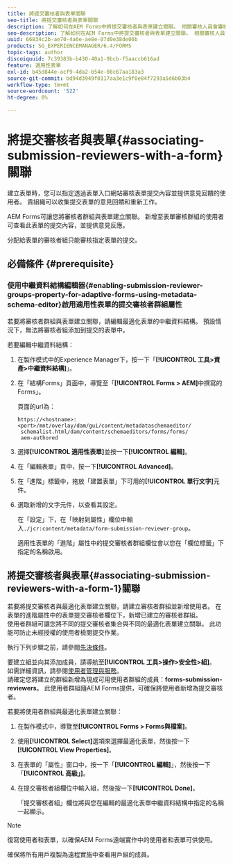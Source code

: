 ```yaml
---
title: 將提交審核者與表單關聯
seo-title: 將提交審核者與表單關聯
description: 了解如何在AEM Forms中將提交審核者與表單建立關聯。 相關審核人員會審核通過表單門戶提交的表單。
seo-description: 了解如何在AEM Forms中將提交審核者與表單建立關聯。 相關審核人員會審核通過表單門戶提交的表單。
uuid: 66834c2b-ae70-4a6e-ae8e-07d0e38de06b
products: SG_EXPERIENCEMANAGER/6.4/FORMS
topic-tags: author
discoiquuid: 7c39383b-b430-40a1-9bcb-f5aaccb616ad
feature: 適用性表單
exl-id: b45d844e-acf9-4da2-b54e-08c67aa183a3
source-git-commit: bd94d3949f0117aa3e1c9f0e84f7293a5d6b03b4
workflow-type: tm+mt
source-wordcount: '522'
ht-degree: 0%

---
```


# 將提交審核者與表單{#associating-submission-reviewers-with-a-form}關聯

建立表單時，您可以指定透過表單入口網站審核表單提交內容並提供意見回饋的使用者。 貴組織可以收集提交表單的意見回饋和重新工作。

AEM Forms可讓您將審核者群組與表單建立關聯。 新增至表單審核群組的使用者可查看此表單的提交內容，並提供意見反應。

分配給表單的審核者組只能審核指定表單的提交。

## 必備條件 {#prerequisite}

### 使用中繼資料結構編輯器{#enabling-submission-reviewer-groups-property-for-adaptive-forms-using-metadata-schema-editor}啟用適用性表單的提交審核者群組屬性

若要將審核者群組與表單建立關聯，請編輯最適化表單的中繼資料結構。 預設情況下，無法將審核者組添加到提交的表單中。

若要編輯中繼資料結構：

1. 在製作模式中的Experience Manager下，按一下「**[!UICONTROL 工具>資產>中繼資料結構]**」。
1. 在「結構Forms」頁面中，導覽至「**[!UICONTROL Forms > AEM]**&#x200B;中撰寫的Forms」。

   頁面的url為：

   ```
   https://<hostname>:<port>/mnt/overlay/dam/gui/content/metadataschemaeditor/
    schemalist.html/dam/content/schemaeditors/forms/forms/
    aem-authored
   ```

1. 選擇&#x200B;**[!UICONTROL 適用性表單]**&#x200B;並按一下&#x200B;**[!UICONTROL 編輯]**。
1. 在「編輯表單」頁中，按一下&#x200B;**[!UICONTROL Advanced]**。
1. 在「進階」標籤中，拖放「建置表單」下可用的&#x200B;**[!UICONTROL 單行文字]**&#x200B;元件。
1. 選取新增的文字元件，以查看其設定。

   在「設定」下，在「映射到屬性」欄位中輸入`./jcr:content/metadata/form-submission-reviewer-group`。

   適用性表單的「進階」屬性中的提交審核者群組欄位會以您在「欄位標籤」下指定的名稱啟用。

## 將提交審核者與表單{#associating-submission-reviewers-with-a-form-1}關聯

若要將提交審核者與最適化表單建立關聯，請建立審核者群組並新增使用者。 在表單的進階屬性中的表單提交審核者欄位下，新增已建立的審核者群組。\
使用者群組可讓您將不同的提交審核者集合與不同的最適化表單建立關聯。 此功能可防止未經授權的使用者檢閱提交作業。

執行下列步驟之前，請參閱[先決條件](/help/forms/using/adding-reviewers-form.md#prerequisite)。

要建立組並向其添加成員，請導航至&#x200B;**[!UICONTROL 工具>操作>安全性>組]**。\
如需詳細資訊，請參閱[使用者管理與服務](/help/sites-administering/security.md)。\
請確定您將建立的群組新增為現成可用使用者群組的成員：**forms-submission-reviewers**。 此使用者群組隨AEM Forms提供，可確保將使用者新增為提交審核者。

若要將使用者群組與最適化表單建立關聯：

1. 在製作模式中，導覽至&#x200B;**[!UICONTROL Forms > Forms與檔案]**。
1. 使用&#x200B;**[!UICONTROL Select]**&#x200B;選項來選擇最適化表單，然後按一下&#x200B;**[!UICONTROL View Properties]**。
1. 在表單的「屬性」窗口中，按一下「**[!UICONTROL 編輯]**」，然後按一下「**[!UICONTROL 高級」]**。
1. 在提交審核者組欄位中輸入組，然後按一下&#x200B;**[!UICONTROL Done]**。

   「提交審核者組」欄位將與您在編輯的最適化表單中繼資料結構中指定的名稱一起顯示。

>[!NOTE]
>
>復寫使用者和表單，以確保AEM Forms遠端實作中的使用者和表單可供使用。
>
>確保將所有用戶複製為遠程實施中查看用戶組的成員。
